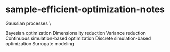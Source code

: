 # sample-efficient-optimization-notes

Gaussian processes \

Bayesian optimization
Dimensionality reduction
Variance reduction
Continuous simulation-based optimization
Discrete simulation-based optimization
Surrogate modeling
